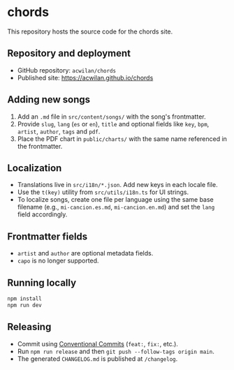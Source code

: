 # chords

This repository hosts the source code for the chords site.

## Repository and deployment

- GitHub repository: `acwilan/chords`
- Published site: https://acwilan.github.io/chords

## Adding new songs

1. Add an `.md` file in `src/content/songs/` with the song's frontmatter.
2. Provide `slug`, `lang` (`es` or `en`), `title` and optional fields like `key`, `bpm`, `artist`, `author`, `tags` and `pdf`.
3. Place the PDF chart in `public/charts/` with the same name referenced in the frontmatter.

## Localization

- Translations live in `src/i18n/*.json`. Add new keys in each locale file.
- Use the `t(key)` utility from `src/utils/i18n.ts` for UI strings.
- To localize songs, create one file per language using the same base filename (e.g., `mi-cancion.es.md`, `mi-cancion.en.md`) and set the `lang` field accordingly.

## Frontmatter fields

- `artist` and `author` are optional metadata fields.
- `capo` is no longer supported.

## Running locally

```bash
npm install
npm run dev
```

## Releasing

- Commit using [Conventional Commits](https://www.conventionalcommits.org/) (`feat:`, `fix:`, etc.).
- Run `npm run release` and then `git push --follow-tags origin main`.
- The generated `CHANGELOG.md` is published at `/changelog`.
